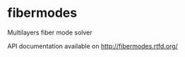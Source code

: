 # fibermodes
Multilayers fiber mode solver

API documentation available on http://fibermodes.rtfd.org/
